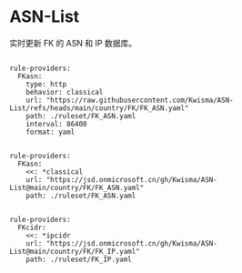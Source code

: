 
# ASN-List

实时更新 FK 的 ASN 和 IP 数据库。

<pre><code class="language-javascript">
rule-providers:
  FKasn:
    type: http
    behavior: classical
    url: "https://raw.githubusercontent.com/Kwisma/ASN-List/refs/heads/main/country/FK/FK_ASN.yaml"
    path: ./ruleset/FK_ASN.yaml
    interval: 86400
    format: yaml
</code></pre>

<pre><code class="language-javascript">
rule-providers:
  FKasn:
    <<: *classical
    url: "https://jsd.onmicrosoft.cn/gh/Kwisma/ASN-List@main/country/FK/FK_ASN.yaml"
    path: ./ruleset/FK_ASN.yaml
</code></pre>

<pre><code class="language-javascript">
rule-providers:
  FKcidr:
    <<: *ipcidr
    url: "https://jsd.onmicrosoft.cn/gh/Kwisma/ASN-List@main/country/FK/FK_IP.yaml"
    path: ./ruleset/FK_IP.yaml
</code></pre>